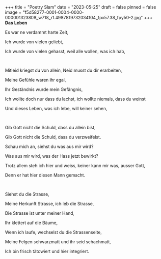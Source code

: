 +++
title = "Poetry Slam"
date = "2023-05-25"
draft = false
pinned = false
image = "f5d58277-0001-0004-0000-000001323808_w718_r1.4987819732034104_fpx57.38_fpy50-2.jpg"
+++
**Das Leben**

Es war ne verdammt harte Zeit, 

Ich wurde von vielen geliebt, 

Ich wurde von vielen gehasst, weil alle wollen, was ich hab,

 

Mitleid kriegst du von allein, Neid musst du dir erarbeiten,

Meine Gefühle waren ihr egal, 

Ihr Geständnis wurde mein Gefängnis, 

Ich wollte doch nur dass du lachst, ich wollte niemals, dass du weinst

Und dieses Leben, was ich lebe, will keiner sehen,

 

Gib Gott nicht die Schuld, dass du allein bist, 

Gib Gott nicht die Schuld, dass du verzweifelst. 

Schau mich an, siehst du was aus mir wird? 

Was aus mir wird, was der Hass jetzt bewirkt?

Trotz allem steh ich hier und weiss, keiner kann mir was, ausser Gott, 

Denn er hat hier diesen Mann gemacht.

 

Siehst du die Strasse, 

Meine Herkunft Strasse, ich leb die Strasse, 

Die Strasse ist unter meiner Hand,

Ihr klettert auf die Bäume, 

Wenn ich laufe, wechselst du die Strassenseite, 

Meine Felgen schwarzmatt und ihr seid schachmatt, 

Ich bin frisch tätowiert und hier integriert.